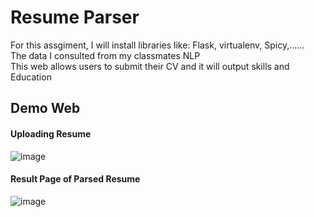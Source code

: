 # Resume Parser

For this assgiment, I will install libraries like: Flask, virtualenv, Spicy,......\
The data I consulted from my classmates NLP\
This web allows users to submit their CV and it will output skills and Education
## Demo Web
#### Uploading Resume
![image](https://user-images.githubusercontent.com/74288640/217821182-b0a851d1-8100-411b-95a8-613154228c67.png)

#### Result Page of Parsed Resume 
![image](https://user-images.githubusercontent.com/74288640/217845204-ff4d2752-7b08-41a6-bd8e-e4b90ea38873.png)
